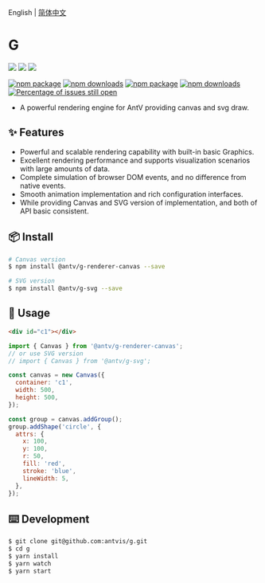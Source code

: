 English | [简体中文](./README-zh_CN.md)

# G

[![](https://img.shields.io/travis/antvis/g.svg)](https://travis-ci.org/antvis/g)
![](https://img.shields.io/badge/language-javascript-red.svg)
![](https://img.shields.io/badge/license-MIT-000000.svg)

[![npm package](https://img.shields.io/npm/v/@antv/g-renderer-canvas.svg)](https://www.npmjs.com/package/@antv/g-renderer-canvas)
[![npm downloads](http://img.shields.io/npm/dm/@antv/g-renderer-canvas.svg)](https://npmjs.org/package/@antv/g-renderer-canvas)
[![npm package](https://img.shields.io/npm/v/@antv/g-svg.svg)](https://www.npmjs.com/package/@antv/g-svg)
[![npm downloads](http://img.shields.io/npm/dm/@antv/g-svg.svg)](https://npmjs.org/package/@antv/g-svg)
[![Percentage of issues still open](http://isitmaintained.com/badge/open/antvis/g.svg)](http://isitmaintained.com/project/antvis/g 'Percentage of issues still open')

- A powerful rendering engine for AntV providing canvas and svg draw.

## ✨ Features

- Powerful and scalable rendering capability with built-in basic Graphics.
- Excellent rendering performance and supports visualization scenarios with large amounts of data.
- Complete simulation of browser DOM events, and no difference from native events.
- Smooth animation implementation and rich configuration interfaces.
- While providing Canvas and SVG version of implementation, and both of API basic consistent.

## 📦 Install

```bash
# Canvas version
$ npm install @antv/g-renderer-canvas --save

# SVG version
$ npm install @antv/g-svg --save
```

## 🔨 Usage

```html
<div id="c1"></div>
```

```js
import { Canvas } from '@antv/g-renderer-canvas';
// or use SVG version
// import { Canvas } from '@antv/g-svg';

const canvas = new Canvas({
  container: 'c1',
  width: 500,
  height: 500,
});

const group = canvas.addGroup();
group.addShape('circle', {
  attrs: {
    x: 100,
    y: 100,
    r: 50,
    fill: 'red',
    stroke: 'blue',
    lineWidth: 5,
  },
});
```

## ⌨️ Development

```bash
$ git clone git@github.com:antvis/g.git
$ cd g
$ yarn install
$ yarn watch
$ yarn start
```
